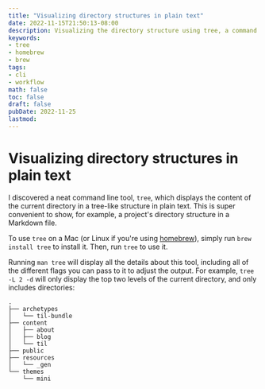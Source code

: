 ```yaml
---
title: "Visualizing directory structures in plain text"
date: 2022-11-15T21:50:13-08:00
description: Visualizing the directory structure using tree, a command line tool.
keywords:
- tree
- homebrew
- brew
tags:
- cli
- workflow
math: false
toc: false
draft: false
pubDate: 2022-11-25
lastmod:
---
```


# Visualizing directory structures in plain text

I discovered a neat command line tool, `tree`, which displays the content of the current directory
in a tree-like structure in plain text. This is super convenient to show, for example, a project's
directory structure in a Markdown file.

To use `tree` on a Mac (or Linux if you're using [homebrew](https://brew.sh/)), simply run
`brew install tree` to install it. Then, run `tree` to use it.

Running `man tree` will display all the details about this tool, including all of the different
flags you can pass to it to adjust the output. For example, `tree -L 2 -d` will only display the top
two levels of the current directory, and only includes directories:

```shell
.
├── archetypes
│   └── til-bundle
├── content
│   ├── about
│   ├── blog
│   └── til
├── public
├── resources
│   └── _gen
└── themes
    └── mini
```
